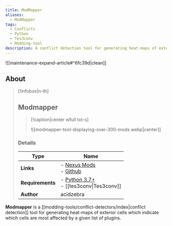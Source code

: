 ```yaml
---
title: ModMapper
aliases:
  - ModMapper
tags:
  - Conflicts
  - Python
  - Tes3conv
  - Modding-tool
description: A conflict detection tool for generating heat-maps of exterior cells which indicate which cells are most affected by a given list of plugins.
---
```


![[maintenance-expand-article#^6fc39d|clean]]

## About

> [!infobox|n-th]
> 
> ## Modmapper
> 
> > [!caption|center wfull txt-s]
> > 
> > ![[modmapper-tool-displaying-over-300-mods.webp|center]]
> > 
> 
> ### Details
> 
> | Type | Name |
> | --- | --- |
> | **Links** | - [Nexus Mods](https://www.nexusmods.com/morrowind/mods/53069)<br>- [Github](https://github.com/acidzebra/modmapper) |
> | **Requirements** | - [Python 3.7+](https://www.python.org/downloads/)<br>- [[tes3conv\|Tes3conv]] |
> | **Author** | acidzebra |

**Modmapper** is a [[modding-tools/conflict-detectors/index|conflict detection]] tool for generating heat-maps of exterior cells which indicate which cells are most affected by a given list of plugins.